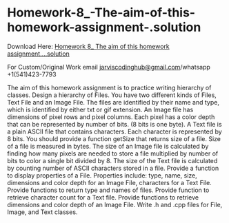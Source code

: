 # Homework-8_-The-aim-of-this-homework-assignment-.solution

Download Here: [Homework 8_ The aim of this homework assignment….solution](https://jarviscodinghub.com/assignment/homework-8_-the-aim-of-this-homework-assignment-solution/)

For Custom/Original Work email jarviscodinghub@gmail.com/whatsapp +1(541)423-7793

The aim of this homework assignment is to practice writing hierarchy of classes.
Design a hierarchy of Files. You have two different kinds of Files, Text File and an Image File. The files are identified by their name and type, which is identified by either txt or gif extension. An Image file has dimensions of pixel rows and pixel columns. Each pixel has a color depth that can be represented by number of bits. (8 bits is one byte). A Text file is a plain ASCII file that contains characters. Each character is represented by 8 bits. You should provide a function getSize that returns size of a file. Size of a file is measured in bytes. The size of an Image file is calculated by finding how many pixels are needed to store a file multiplied by number of bits to color a single bit divided by 8. The size of the Text file is calculated by counting number of ASCII characters stored in a file.
Provide a function to display properties of a File. Properties include: type, name, size, dimensions and color depth for an Image File, characters for a Text File. Provide functions to return type and names of files. Provide function to retrieve character count for a Text file. Provide functions to retrieve dimensions and color depth of an Image File.
Write .h and .cpp files for File, Image, and Text classes.
